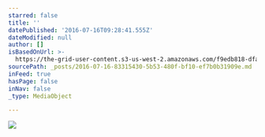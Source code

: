 ```yaml
---
starred: false
title: ''
datePublished: '2016-07-16T09:28:41.555Z'
dateModified: null
author: []
isBasedOnUrl: >-
  https://the-grid-user-content.s3-us-west-2.amazonaws.com/f9edb818-dfa3-409a-a61b-1529e41ccfda.jpg
sourcePath: _posts/2016-07-16-83315430-5b53-480f-bf10-ef7b0b31909e.md
inFeed: true
hasPage: false
inNav: false
_type: MediaObject

---
```

![](https://the-grid-user-content.s3-us-west-2.amazonaws.com/f9edb818-dfa3-409a-a61b-1529e41ccfda.jpg)